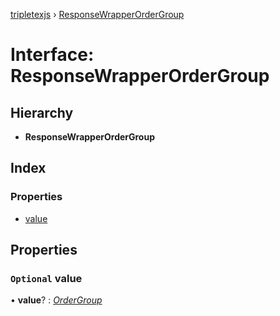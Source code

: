 [tripletexjs](../README.md) › [ResponseWrapperOrderGroup](responsewrapperordergroup.md)

# Interface: ResponseWrapperOrderGroup

## Hierarchy

* **ResponseWrapperOrderGroup**

## Index

### Properties

* [value](responsewrapperordergroup.md#optional-value)

## Properties

### `Optional` value

• **value**? : *[OrderGroup](ordergroup.md)*
